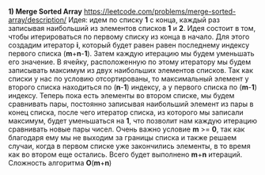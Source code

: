 **1) Merge Sorted Array**
https://leetcode.com/problems/merge-sorted-array/description/
Идея: идем по списку **1** с конца, каждый раз записывая наибольший из элементов списков **1** и **2**.
	Идея состоит в том, чтобы итерироваться по первому списку из конца в начало. Для этого создадим итератор **i**, который будет равен равен последнему индексу первого списка (**m**+**n**-**1**). Затем каждую итерацию мы будем уменьшать его значение. В ячейку, расположенную по этому итератору мы будем записывать максимум из двух наибольших элементов списков. Так как списки у нас по условию отсортированы, то максимальный элемент у второго списка находиться по (**n**-**1**) индексу, а у первого списка по (**m**-**1**) индексу. Теперь пока есть элементы во втором списке, мы будем сравнивать пары, постоянно записывая наибольший элемент из пары в конец списка, после чего итератор списка, из которого мы записали максимум, будет уменьшаться на **1**, что позволит нам каждую итерацию сравнивать новые пары чисел. Очень важно условие **m** >= **0**, так как благодаря ему мы не выходим за границы списка и также решаем случаи, когда в первом списке уже закончились элементы, в то время как во втором еще остались.
	Всего будет выполнено **m**+**n** итераций. Сложность алгоритма **O**(**m**+**n**)
